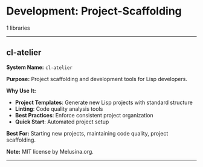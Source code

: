 # Development: Project-Scaffolding

1 libraries

---

## cl-atelier

**System Name:** `cl-atelier`

**Purpose:** Project scaffolding and development tools for Lisp developers.

**Why Use It:**
- **Project Templates**: Generate new Lisp projects with standard structure
- **Linting**: Code quality analysis tools
- **Best Practices**: Enforce consistent project organization
- **Quick Start**: Automated project setup

**Best For:** Starting new projects, maintaining code quality, project scaffolding.

**Note:** MIT license by Melusina.org.

---


